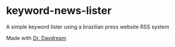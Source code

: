 # keyword-news-lister

A simple keyword lister using a brazilian press website RSS system

Made with [Dr. Daydream](https://github.com/dr-daydream)
